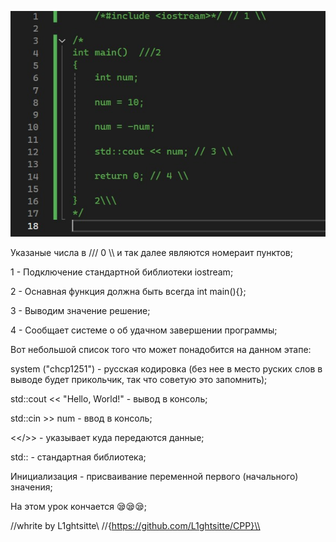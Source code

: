 ![alt text](https://github.com/L1ghtsitte/CPP/blob/main/lessons/lesson%201/lesson-1.png)


Указаные числа в /// 0 \\\ и так далее являются номераит пунктов;


1 - Подключение стандартной библиотеки iostream;

2 - Оснавная функция должна быть всегда int main(){};

3 - Выводим значение решение;

4 - Сообщает системе о об удачном завершении программы;

Вот небольшой список того что может понадобится на данном этапе:

system ("chcp1251") - русская кодировка (без нее в место руских слов в выводе будет прикольчик, так что советую это запомнить);

std::cout << "Hello, World!" - вывод в консоль;

std::cin >> num - ввод в консоль;

<</>> - указывает куда передаются данные;

std:: - стандартная библиотека;

Инициализация - присваивание переменной первого (начального) значения;

На этом урок кончается 😪😪😪;

//whrite by L1ghtsitte\\
//{https://github.com/L1ghtsitte/CPP}\\
